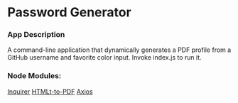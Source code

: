 # Password Generator

### App Description
A command-line application that dynamically generates a PDF profile from a GitHub username and favorite color input. Invoke index.js to run it. 

### Node Modules:
[Inquirer](https://www.npmjs.com/package/inquirer)
[HTMLt-to-PDF](https://www.npmjs.com/package/html5-to-pdf)
[Axios](https://www.npmjs.com/package/axios)
